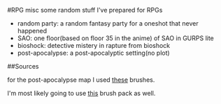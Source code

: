 #RPG misc
some random stuff I've prepared for RPGs

* random party: a random fantasy party for a oneshot that never happened
* SAO: one floor(based on floor 35 in the anime) of SAO in GURPS lite
* bioshock: detective mistery in rapture from bioshock
* post-apocalypse: a post-apocalyptic setting(no plot)

##Sources

for the post-apocalypse map I used [these](http://captscott.deviantart.com/art/Fantasy-Brush-Pack-01-191047320) brushes.

I'm most likely going to use [this](http://starraven.deviantart.com/art/Sketchy-Cartography-Brushes-198264358) brush pack as well.